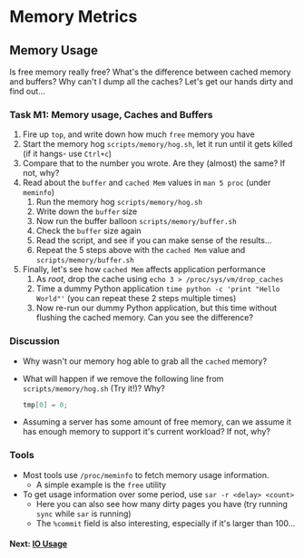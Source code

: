 # Memory Metrics

## Memory Usage

Is free memory really free? What's the difference between cached memory and buffers? Why can't I dump all the caches? Let's get our hands dirty and find out...

### Task M1: Memory usage, Caches and Buffers

1. Fire up `top`, and write down how much `free` memory you have
2. Start the memory hog `scripts/memory/hog.sh`, let it run until it gets killed (if it hangs- use `Ctrl+c`)
3. Compare that to the number you wrote. Are they (almost) the same? If not, why?
4. Read about the `buffer` and `cached Mem`  values in `man 5 proc` (under `meminfo`)
	1. Run the memory hog `scripts/memory/hog.sh`
	2. Write down the `buffer` size
	3. Now run the buffer balloon `scripts/memory/buffer.sh`
	4. Check the `buffer` size again
	5. Read the script, and see if you can make sense of the results...
	6. Repeat the 5 steps above with the `cached Mem` value and  `scripts/memory/buffer.sh`
5. Finally, let's see how `cached Mem` affects application performance
	1. As *root*, drop the cache using `echo 3 > /proc/sys/vm/drop_caches`
	2. Time a dummy Python application `time python -c 'print "Hello World"'` (you can repeat these 2 steps multiple times)
	3. Now re-run our dummy Python application, but this time without flushing the cached memory. Can you see the difference?

### Discussion

- Why wasn't our memory hog able to grab all the `cached` memory?
- What will happen if we remove the following line from `scripts/memory/hog.sh` (Try it!)? Why?

	```c
	tmp[0] = 0;
	```

- Assuming a server has some amount of free memory, can we assume it has enough memory to support it's current workload? If not, why?


### Tools

 - Most tools use `/proc/meminfo` to fetch memory usage information.
	 - A simple example is the `free` utility
 - To get usage information over some period, use `sar -r <delay> <count>`
	 - Here you can also see how many dirty pages you have (try running `sync` while `sar` is running)
	 - The `%commit` field is also interesting, especially if it's larger than 100...

#### Next: [IO Usage](io-usage.md)
